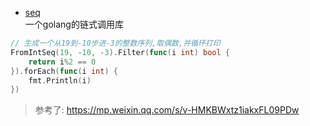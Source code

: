 
- [seq](./seq)  
  一个golang的链式调用库

```go
// 生成一个从19到-10步进-3的整数序列,取偶数,并循环打印
FromIntSeq(19, -10, -3).Filter(func(i int) bool {
    return i%2 == 0
}).forEach(func(i int) {
    fmt.Println(i)
})
```

> 参考了: https://mp.weixin.qq.com/s/v-HMKBWxtz1iakxFL09PDw
